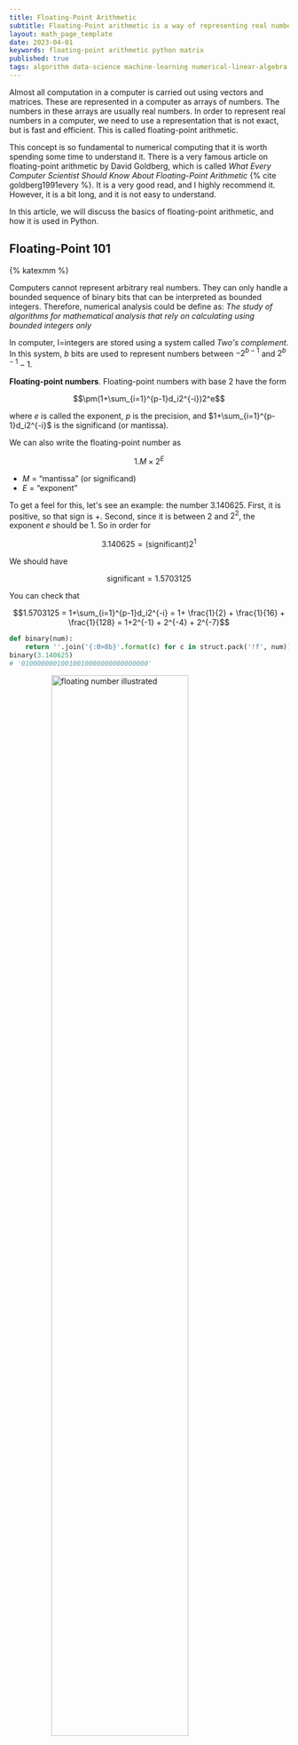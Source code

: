 ```yaml
---
title: Floating-Point Arithmetic
subtitle: Floating-Point arithmetic is a way of representing real numbers in a computer. It is a way of representing numbers in a computer that is not exact, but is fast and efficient. It is a fundamental concept in numerical computing.
layout: math_page_template
date: 2023-04-01
keywords: floating-point arithmetic python matrix
published: true
tags: algorithm data-science machine-learning numerical-linear-algebra python
---
```



Almost all computation in a computer is carried out using vectors and matrices. These are represented in a computer as arrays of numbers. The numbers in these arrays are usually real numbers. In order to represent real numbers in a computer, we need to use a representation that is not exact, but is fast and efficient. This is called floating-point arithmetic.

This concept is so fundamental to numerical computing that it is worth spending some time to understand it. There is a very famous article on floating-point arithmetic by David Goldberg, which is called _What Every Computer Scientist Should Know About Floating-Point Arithmetic_ {% cite goldberg1991every %}. It is a very good read, and I highly recommend it. However, it is a bit long, and it is not easy to understand.

In this article, we will discuss the basics of floating-point arithmetic, and how it is used in Python.

## Floating-Point 101

{% katexmm %}

Computers cannot represent arbitrary real numbers. They can only handle 
a bounded sequence of binary bits that can be interpreted as bounded integers. Therefore, numerical analysis could be define as:
_The study of algorithms for mathematical analysis that rely on calculating using bounded integers only_


In computer, I=integers are stored using a system called _Two's complement_. In this system,
$b$ bits are used to represent numbers between $-2^{b-1}$ and $2^{b-1}-1$.

__Floating-point numbers__. Floating-point numbers with base $2$ have the 
form 

$$\pm(1+\sum_{i=1}^{p-1}d_i2^{-i})2^e$$ 

where $e$ is called the exponent,
$p$ is the precision, and $1+\sum_{i=1}^{p-1}d_i2^{-i}$ is the significand (or mantissa).

We can also write the floating-point number as 

$$1.M \times 2^E$$

- $M$ = “mantissa” (or significand)
- $E$ = “exponent”


To get a feel for this, let's see an example: the number $3.140625$. First,
it is positive, so that sign is $+$. Second, since it is between $2$ and 
$2^2$, the exponent $e$ should be $1$. So in order for

$$3.140625 = (\text{significant)}2^1$$

We should have 

$$\text{significant} = 1.5703125$$

You can check that 

$$1.5703125 = 1+\sum_{i=1}^{p-1}d_i2^{-i} = 1+ \frac{1}{2} + \frac{1}{16} + \frac{1}{128} = 1+2^{-1} + 2^{-4} + 2^{-7}$$


```python
def binary(num):
    return ''.join('{:0>8b}'.format(c) for c in struct.pack('!f', num))
binary(3.140625)
# '01000000010010010000000000000000'
```

<div class='figure'>
    <img src="/math/images/floating-number.png"
         alt="floating number illustrated"
         style="width: 70%; display: block; margin: 0 auto;"/>
    <div class='caption'>
        <span class='caption-label'>Figure 1.</span> The binary representation of the floating-point number $3.140625$.
    </div>
</div>

```python
# more examples
# function link
# https://gist.github.com/oceanumeric/23d741404e01fb57f720d31a3a8e8348
binary_decompostion(10)

#  Decimal: 1.25 x 2^3
#   Binary: 1.01 x 2^11
#     Sign: 0 (+)
# Mantissa: 01 (0.25)
# Exponent: 11 (3)

binary_decompostion(2.998e8)

#  Decimal: 1.11684203147888184 x 2^28
#   Binary: 1.0001110111101001010111 x 2^11100

#     Sign: 0 (+)
# Mantissa: 0001110111101001010111 (0.11684203147888184)
# Exponent: 11100 (28)
``` 

For `float32`, the exponent $e$ can be any number between $-127$ and $128$,
and the precision $p$ is $24$ (mantissa = 23). For `float64`, the exponent $e$ can be any number $-2047$ and $2048$ and the precision $p$ is $53$ (mantissa=52). Figure 2 gives the illustration of the binary representation of a floating-point number.


<div class='figure'>
    <img src="/math/images/floating-number-bits.png"
         alt="floating number illustrated"
         style="width: 70%; display: block; margin: 0 auto;"/>
    <div class='caption'>
        <span class='caption-label'>Figure 2.</span> 32-bit floating-point number representation and 64-bit floating-point number representation based on IEEE 754 standard.
    </div>
</div>


One notable feature of floating-point numbers is that __they are not distributed uniformly__
on the real axis. The diagram below shows the location of the finite numbers 
representable by a hypothetical 8-bit floating-point format that has a 
4-bit mantissa (with an implied fifth leading 1 bit) and a 3-bit exponent but 
otherwise follows IEEE conventions. _You will understand this distribution well after calculating different numbers with the code in this post_.

<div class='figure'>
    <img src="/math/images/floating-number-distributions.png"
         alt="floating number illustrated"
         style="width: 70%; display: block; margin: 0 auto;"/>
    <div class='caption'>
        <span class='caption-label'>Figure 3.</span> The distribution of floating-point numbers.
    </div>
</div>


To be super clear, the following gives the floating point
format written as powers of $2$ for all 52 mantissa bits:

$$2^{0}.2^{-1}2^{-2}2^{-3}\cdots 2^{-50}2^{-51}2^{-52} \times 2^e$$

Therefore, $2^{-52}$ is the smallest value we can add in the computer system. 
The smallest significant digit multiplied by our exponent gives us the spacing
between this number and the next number we can represent with our format.

```python
# mantissa times exponent
(2**-52) * (2**0)
# 2.220446049250313e-16
np.nextafter(1.0, 2)
# 1.0000000000000002
space = np.nextafter(1.0, 2)-1
space
# 2.220446049250313e-16
```

Notice the above result shows that the spacing between $1$ and $1.0000000000000002$ is $2.220446049250313e-16$, which is the same as $2^{-52}$.

```python
# space between 2 to 4
np.nextafter(2, 3)
# 2.0000000000000004
space = np.nextafter(2, 3)-2
space
# 4.440892098500626e-16
```

_Remark_: There are spaces between floating point numbers as it is shown in figure 3. Therefore, numbers will be rounded to the nearest number in the computer system. 

If you do a calculation that puts you somewhere between the space of two numbers, the computer will automatically round to the nearest one. I like to think of this as a mountain range in the computer. The valleys are representable numbers. If a calculation puts us on a mountain side, we’ll roll down the mountain to the closest valley. For example, spacing for the number 1 is $2^{-52}$, so if we don't add at least half that, we won't 
reach the next representable number (__therefore, this might give us roundoff errors__):

```python
# minimal space 
spacing = (2 ** -52) * (2 ** 0)
1 + 0.4 * spacing == 1  # add less than half the spacing
# True
1 + 0.6 * spacing == 1  # add more than half the spacing
# False
```

<div class='figure'>
    <img src="/math/images/floating-number-gaps.png"
         alt="floating number illustrated"
         style="width: 80%; display: block; margin: 0 auto;"/>
    <div class='caption'>
        <span class='caption-label'>Figure 4.</span> Illustration of the spacing between floating-point numbers.
    </div>
</div>

We’re working with pretty small numbers here so you might not be too shocked. 
But remember, the bigger our exponent, the bigger our rounding errors will be!

```python
# a very large number = 1e25
large_number = 1e25
binary_decompostion(large_number)

#  Decimal: 1.03397576569128469 x 2^83
#   Binary: 1.0000100010110010101000101100001010000000001010010001 x 2^1010011

#     Sign: 0 (+)
# Mantissa: 0000100010110010101000101100001010000000001010010001 (0.03397576569128469)
# Exponent: 1010011 (83)
# the exponent is 83, which is very large
spacing = (2 ** -52) * (2 ** 83)
print(spacing, f"{spacing:0.5e}")
# 2147483648.0 2.14748e+09
```

That's just over $2$ __billion__! $1$ billion is less than half that spacing, 
so if we add 1 billion to a _large number_,  we won’t cross the mountain peak, and we’ll slide back down into the same valley:

```python
one_billion = 1e9
1e25 + one_billion == 1e25
# True
```

The above test shows that the computer will round the number to the nearest number in the computer system even if we add a very large number to a very large number, which is completely wrong. 

2 billion is more than half that spacing, so if we add it to large_number, 
we’ll slide into the next valley (representable number):

```
two_billion = 2e9
1e25 + two_billion == 1e25
# False
```

Another thing you should know is that, just as with integer data types, there is a biggest and a smallest number you can represent with floating point. You could determine this by hand (by making the mantissa and the exponent as big/small as possible), but we’ll use NumPy:

```python
np.finfo("float64").max  # maximum representable number
# 1.7976931348623157e+308
np.finfo("float64").min  # minimum representable number
# -1.7976931348623157e+308
np.finfo("float64").tiny  # closest to 0
# 2.2250738585072014e-308
```

The spacing between floating-point numbers in the range $[1, 2)$ is $2.2 \times 10^{-16}$,
while it is $4.4 \times 10^{-16}$ in the range $[2, 4)$. 

We will denote 

$$u = \frac{1}{2} \times (\text{distance between 1 and the next floating-point number})$$

This is called the __unit roundoff__. In double precision, $u \approx 10^{-16}$.

Using floating-point arithmetic, $x+(y+z)$ is not necessarily equal to $(x+y)+z$ because the order of rounding is different.

```python
2.0 ** (-53)
# 1.1102230246251565e-16
(-1.0 + 1.0) + 2.0**(-53)  # get a very small value 2 ** (-53)
# 1.1102230246251565e-16
(-1.0) + (1.0 + 2.0**(-53))  # since 2 ** -53 < 2 ** -52, it was rounded off 
# 0.0
```

In numerical analysis, we often need to know the relative error of a calculation and we always want to have a stable algorithm, which means the catastrophic cancellation should be avoided.


In numerical analysis, catastrophic cancellation is the phenomenon that subtracting good approximations to two nearby numbers (which create roundoff error spaces because of gaps we illustrated) may yield a very bad approximation to the difference of the original numbers.

Catastrophic cancellation isn't affected by how large the inputs are—it applies just as much to large and small inputs. It depends only on how large the difference is, and on the error of the inputs.

Now, I hope you understand the concept of floating-point numbers and the spacing between them, and you can avoid catastrophic cancellation in your numerical analysis.

{% endkatexmm %}

